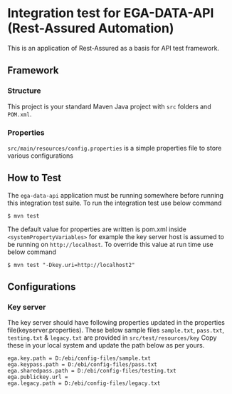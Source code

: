 # Integration test for EGA-DATA-API (Rest-Assured Automation)
This is an application of Rest-Assured as a basis for API test framework. 


## Framework

### Structure
This project is your standard Maven Java project with `src` folders and `POM.xml`.

### Properties
`src/main/resources/config.properties` is a simple properties file to store various configurations


## How to Test
The `ega-data-api` application must be running somewhere before running this integration test suite. To run the integration test use below command

```
$ mvn test
```

The default value for properties are written is pom.xml inside `<systemPropertyVariables>` for example the key server host is assumed to be running on `http://localhost`. To override this value at run time use below command

```
$ mvn test "-Dkey.uri=http://localhost2"
```

## Configurations
### Key server
The key server should have following properties updated in the properties file(keyserver.properties). These below sample files `sample.txt`, `pass.txt`, `testing.txt` & `legacy.txt` are provided in `src/test/resources/key` Copy these in your local system and update the path below as per yours.

```
ega.key.path = D:/ebi/config-files/sample.txt
ega.keypass.path = D:/ebi/config-files/pass.txt
ega.sharedpass.path = D:/ebi/config-files/testing.txt
ega.publickey.url =
ega.legacy.path = D:/ebi/config-files/legacy.txt
```

